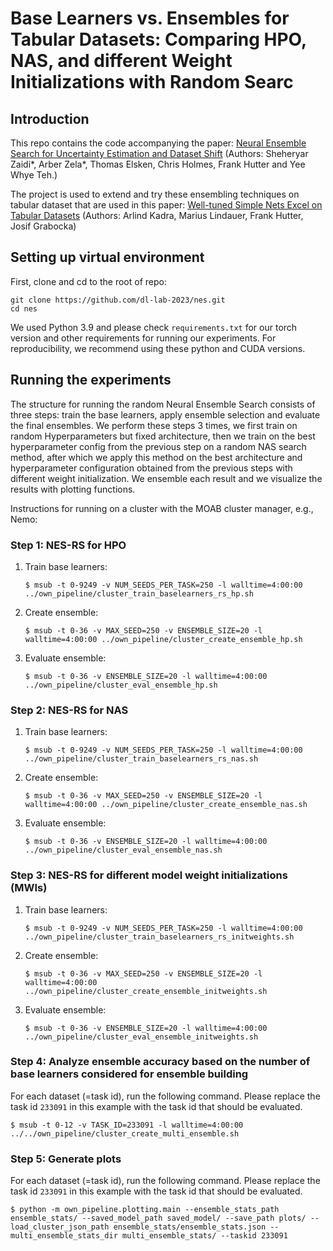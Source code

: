 # Base Learners vs. Ensembles for Tabular Datasets: Comparing HPO, NAS, and different Weight Initializations with Random Searc

## Introduction
This repo contains the code accompanying the paper:
[Neural Ensemble Search for Uncertainty Estimation and Dataset Shift](https://arxiv.org/abs/2006.08573)
(Authors: Sheheryar Zaidi*, Arber Zela*, Thomas Elsken, Chris Holmes, Frank Hutter and Yee Whye Teh.)

The project is used to extend and try these ensembling techniques on tabular dataset that are used in this paper:
[Well-tuned Simple Nets Excel on Tabular Datasets](https://arxiv.org/pdf/2106.11189)
(Authors: Arlind Kadra, Marius Lindauer, Frank Hutter, Josif Grabocka)

## Setting up virtual environment

First, clone and cd to the root of repo:

```
git clone https://github.com/dl-lab-2023/nes.git
cd nes
```

We used Python 3.9 and please check `requirements.txt` for our torch version and other requirements for running our experiments. For reproducibility, we recommend using these python and CUDA versions.

## Running the experiments

The structure for running the random Neural Ensemble Search consists of three steps: train the base learners, apply ensemble selection and evaluate the final ensembles. We perform these steps 3 times, we first train on random Hyperparameters but fixed architecture, then we train on the best hyperparameter config from the previous step on a random NAS search method, after which we apply this method on the best architecture and hyperparameter configuration obtained from the previous steps with different weight initialization. We ensemble each result and we visualize the results with plotting functions.

Instructions for running on a cluster with the MOAB cluster manager, e.g., Nemo:

### Step 1: NES-RS for HPO

1. Train base learners:

    `$ msub -t 0-9249 -v NUM_SEEDS_PER_TASK=250 -l walltime=4:00:00 ../own_pipeline/cluster_train_baselearners_rs_hp.sh`

2. Create ensemble:

    `$ msub -t 0-36 -v MAX_SEED=250 -v ENSEMBLE_SIZE=20 -l walltime=4:00:00 ../own_pipeline/cluster_create_ensemble_hp.sh`

3. Evaluate ensemble:

    `$ msub -t 0-36 -v ENSEMBLE_SIZE=20 -l walltime=4:00:00 ../own_pipeline/cluster_eval_ensemble_hp.sh`

### Step 2: NES-RS for NAS

1. Train base learners:

    `$ msub -t 0-9249 -v NUM_SEEDS_PER_TASK=250 -l walltime=4:00:00 ../own_pipeline/cluster_train_baselearners_rs_nas.sh`

2. Create ensemble:

    `$ msub -t 0-36 -v MAX_SEED=250 -v ENSEMBLE_SIZE=20 -l walltime=4:00:00 ../own_pipeline/cluster_create_ensemble_nas.sh`

3. Evaluate ensemble:

    `$ msub -t 0-36 -v ENSEMBLE_SIZE=20 -l walltime=4:00:00 ../own_pipeline/cluster_eval_ensemble_nas.sh`

### Step 3: NES-RS for different model weight initializations (MWIs)

1. Train base learners:

    `$ msub -t 0-9249 -v NUM_SEEDS_PER_TASK=250 -l walltime=4:00:00 ../own_pipeline/cluster_train_baselearners_rs_initweights.sh`

2. Create ensemble:

    `$ msub -t 0-36 -v MAX_SEED=250 -v ENSEMBLE_SIZE=20 -l walltime=4:00:00 ../own_pipeline/cluster_create_ensemble_initweights.sh`

3. Evaluate ensemble:

    `$ msub -t 0-36 -v ENSEMBLE_SIZE=20 -l walltime=4:00:00 ../own_pipeline/cluster_eval_ensemble_initweights.sh`

### Step 4: Analyze ensemble accuracy based on the number of base learners considered for ensemble building

For each dataset (=task id), run the following command. Please replace the task id `233091` in this example with the task id that should be evaluated.

`$ msub -t 0-12 -v TASK_ID=233091 -l walltime=4:00:00 ../../own_pipeline/cluster_create_multi_ensemble.sh`

### Step 5: Generate plots

For each dataset (=task id), run the following command. Please replace the task id `233091` in this example with the task id that should be evaluated.

`$ python -m own_pipeline.plotting.main --ensemble_stats_path ensemble_stats/ --saved_model_path saved_model/ --save_path plots/ --load_cluster_json_path ensemble_stats/ensemble_stats.json --multi_ensemble_stats_dir multi_ensemble_stats/ --taskid 233091`
